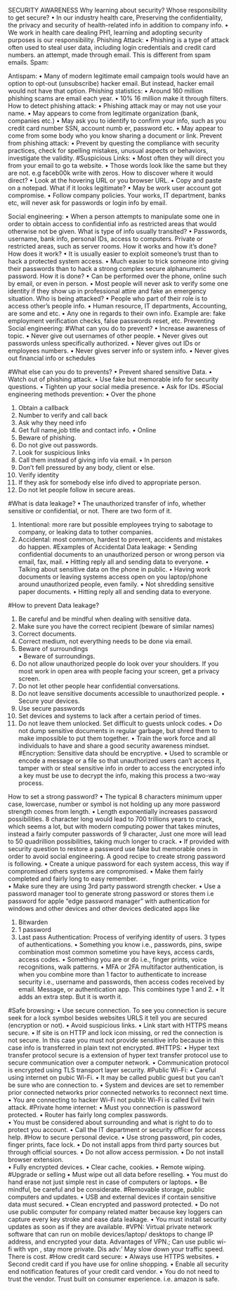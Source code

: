 SECURITY AWARENESS
Why learning about security? Whose responsibility to get secure?
•	In our industry health care, Preserving the confidentiality, the privacy and security of health-related info in addition to company info. 
•	We work in health care dealing PH1,  learning and adopting security purposes is our responsibility. 
Phishing Attack:
•	Phishing is a type of attack often used to steal user data, including login credentials and credit card numbers. an attempt, made through email. This is different from spam emails. 
Spam:

Antispam:
•	Many of modern legitimate email campaign tools would have an option to opt-out (unsubscribe) hacker email. But instead, hacker email would not have that option. 
Phishing statistics:
•	Around 160 million phishing scams are email each year. 
•	10% 16 million make it through filters. 
How to detect phishing attack:
•	Phishing attack may or may not use your name. 
•	May appears to come from legitimate organization (bank, companies etc.)
•	May ask you to identify to confirm your info, such as you credit card number SSN, account numb er, password etc.
•	May appear to come from some body who you know sharing a document or link. 
Prevent from phishing attack:
•	Prevent by questing the compliance with security practices, check for spelling mistakes, unusual aspects or behaviors, investigate the validity.
#Suspicious Links:
•	Most often they will direct you from your email to go ta website.
•	Those words look like the same but they are not. 
e.g faceb00k write with zeros. 
How to discover where it would direct?
•	Look at the hovering URL or you browser URL.
•	Copy and paste on a notepad.
What if it looks legitimate?
•	May be work user account got compromise.
•	Follow company policies. Your works, IT department, banks etc, will never ask for passwords or login info by email.

Social engineering:
•	When a person attempts to manipulate some one in order to obtain access to confidential info as restricted areas that would otherwise not be given. 
What is type of info usually transited?
•	Passwords, username, bank info, personal IDs, access to computers. Private or restricted areas, such as server rooms. 
How it works and how it’s done?
    How does it work?
•	It is usually easier to exploit someone’s trust  than to hack a protected system access.
•	Much easier to trick someone into giving their passwords than to hack a strong complex secure alphanumeric password. 
    How it is done?
•	Can  be performed over the phone, online such by email, or even in person. 
•	Most people will never ask to verify some one identity if they show up in professional attire and fake an emergency situation.
Who is being attacked?
•	People who part of their role is to access other’s people info. 
•	Human resource, IT departments, Accounting, are some and etc. 
•	Any one in regards to their own info.
Example are: fake employment verification checks, false passwords reset, etc.
Preventing Social engineering:
#What can you do to prevent?
•	Increase awareness of topic.
•	Never give out usernames of other people.
•	Never gives out passwords unless specifically authorized. 
•	Never gives out IDs or employees numbers.
•	Never gives server info or system info.
•	Never gives out financial info or schedules

#What else can you do to prevents?
•	Prevent shared sensitive Data. 
•	Watch out of phishing attack. 
•	Use fake but memorable info for security questions. 
•	Tighten up your social media presence. 
•	Ask for IDs.
#Social engineering methods prevention:
•	Over the phone 
1.	Obtain a callback
2.	Number to verify and call back
3.	Ask why they need info
4.	Get full name,job title and contact info.
•	Online
1.	Beware of phishing.
2.	Do not give out passwords. 
3.	Look for suspicious links 
4.	Call them instead of giving info via email.
•	In person
1.	Don’t fell pressured by any body, client or else. 
2.	Verify identity 
3.	If they ask for somebody else info dived to appropriate person.
4.	Do not let people follow in secure areas. 

#What is data leakage? 
•	The unauthorized transfer of info, whether sensitive or confidential, or not. 
There are two form of it. 
1.	Intentional: more rare but possible employees trying to sabotage to company, or leaking data to tother companies. 
2.	Accidental: most common, hardest to prevent, accidents and mistakes do happen. 
#Examples of Accidental Data leakage:
•	Sending confidential documents to an unauthorized person or wrong person via email, fax, mail. 
•	Hitting reply all and sending data to everyone. 
•	Talking about sensitive data on the phone in public. 
•	Having work documents or leaving systems access open on you laptop/phone around unauthorized people, even family. 
•	Not shredding sensitive paper documents.
•	Hitting reply all and sending data to everyone. 

#How to prevent Data leakage?
1.	Be careful and be mindful when dealing with sensitive data.
1.	Make sure you have the correct recipient (beware of similar names)
2.	Correct documents. 
3.	Correct medium, not everything needs to be done via email.
4.	Beware of surroundings  
•	Beware of surroundings.
1.	Do not allow unauthorized people do look over your shoulders. If you most work in open area with people facing your screen, get a privacy screen. 
2.	Do not let other people hear confidential conversations. 
3.	Do not leave sensitive documents accessible to unauthorized people. 
•	Secure your devices.
1.	Use secure passwords 
2.	Set devices and systems to lack after a certain period of times. 
3.	Do not leave them unlocked.  Set difficult to guests unlock codes. 
•	Do not dump sensitive documents in regular garbage, but shred them to make impossible to put them together. 
•	Train the work force and all individuals to have and share a good security awareness mindset. 
#Encryption:
Sensitive data should be encryptive.
•	Used to scramble or encode a message or a file so that unauthorized users can’t access it, tamper with or steal sensitive info in order to access the encrypted info a key must be use to decrypt the info, making this process a two-way process. 

How to set a strong password?
•	The typical 8 characters minimum  upper case, lowercase,  number or symbol is not holding up any more password strength comes from length. 
•	Length exponentially increases password possibilities. 8 character long would lead to 700 trillions years to crack, which seems a lot, but with modern computing power that takes minutes, instead a fairly computer passwords of 9 character, Just one more will lead to 50 quadrillion possibilities, taking much longer to crack. 
•	If provided with security question to restore a password use fake but memorable ones in order to avoid social engineering. 
A good recipe to create strong password is following. 
•	Create a unique password for each system access, this way if compromised others systems are compromised. 
•	Make them fairly completed and fairly long to easy remember.  
•	Make sure they are using 3rd party password strength checker. 
•	Use a password manager tool to generate strong password or stores them i.e password for apple “edge password manager” with authentication for windows and other devices and other devices dedicated apps like 
1.	Bitwarden
2.	1 password 
3.	Last pass
Authentication:
Process of verifying identity of users. 
3 types of authentications. 
•	Something you know i.e., passwords, pins, swipe combination most common sometime you have keys, access cards, access codes. 
•	Something you are or do i.e., finger prints, voice recognitions, walk patterns. 
•	MFA or 2FA multifactor authentication, is when you combine more than 1 factor to authenticate to increase security i.e., username and passwords, then access codes received by email. Message, or authentication app. This combines type 1 and 2. 
•	It adds an extra step. But it is worth it.

#Safe browsing:
•	Use secure connection. To see you connection is secure seek for a lock symbol besides websites URLS it tell you are secured (encryption or not).
•	Avoid suspicious links. 
•	Link start with HTTPS means secure.
•	If site is on HTTP and lock icon missing, or red the connection is not secure. In this case you must not provide sensitive info because in this case info is transferred in plain text not encrypted. 
#HTTPS:
•	Hyper text transfer protocol secure is a extension of hyper text transfer protocol use to secure communication over a computer network. 
•	Communication protocol is encrypted using TLS transport layer security. 
#Public Wi-Fi:
•	Careful using internet on pubic Wi-Fi. 
•	It may be called public guest but you can’t be sure who are connection to. 
•	System and devices are set to remember prior connected networks prior connected networks to reconnect next time. 
•	You are connecting to hacker Wi-Fi not public Wi-Fi is called Evil twin attack. 
#Private home internet:
•	Must you connection is password protected. 
•	Router has fairly long complex passwords.  
•	You must be considered about surrounding and what is right to do to protect you account. 
•	Call the IT department or security officer for access help. 
#How to secure personal device. 
•	Use strong password, pin codes, finger prints, face lock. 
•	Do not install apps from third party sources but through official sources. 
•	Do not allow access permission. 
•	Do not install browser extension.  
•	Fully encrypted devices. 
•	Clear cache, cookies. 
•	Remote wiping. 
#Upgrade or selling
•	Must wipe out all data before reselling. 
•	You must do hand erase not just simple rest in case of computers or laptops. 
•	Be mindful, be careful and be considerate. 
#Removable storage, public computers and updates. 
•	USB and external devices if contain sensitive data must secured. 
•	Clean encrypted and password protected. 
•	Do not use public computer for company related matter because key loggers can capture every key stroke and ease data leakage.
•	You must install security updates as soon as if they are available. 
#VPN:
Virtual private network software that can run on mobile devices/laptop/ desktops to change IP address, and encrypted your data. 
Advantages of VPN.; Can use public wi-fi with vpn , stay more private. 
Dis adv:’ May slow down your traffic speed. There is cost. 
#How credit card secure:
•	Always use HTTPS websites. 
•	Second credit card if you have use for online shopping. 
•	Enable all security end notification features of your credit card vendor. 
•	You do not need to trust the vendor. Trust built on consumer experience. i.e. amazon is safe. 
